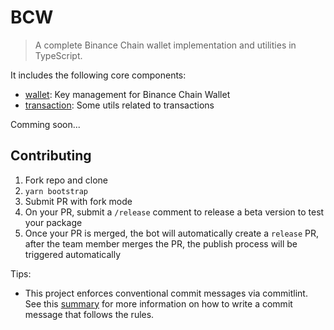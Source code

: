# BCW

> A complete Binance Chain wallet implementation and utilities in TypeScript.

It includes the following core components:

- [wallet](./packages/wallet): Key management for Binance Chain Wallet
- [transaction](./packages/transaction): Some utils related to transactions

Comming soon...

## Contributing

1. Fork repo and clone
2. `yarn bootstrap`
3. Submit PR with fork mode
4. On your PR, submit a `/release` comment to release a beta version to test your package
5. Once your PR is merged, the bot will automatically create a `release` PR, after the team member
   merges the PR, the publish process will be triggered automatically

Tips:

- This project enforces conventional commit messages via commitlint. See this
  [summary](https://www.conventionalcommits.org/en/v1.0.0/#summary) for more information on how to
  write a commit message that follows the rules.

